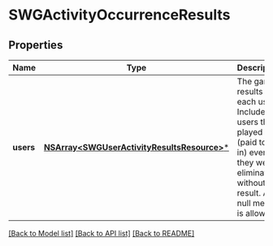 # SWGActivityOccurrenceResults

## Properties
Name | Type | Description | Notes
------------ | ------------- | ------------- | -------------
**users** | [**NSArray&lt;SWGUserActivityResultsResource&gt;***](SWGUserActivityResultsResource.md) | The game results for each user. Include all users that played (paid to get in) even if they were eliminated without a result. A null metric is allowed | 

[[Back to Model list]](../README.md#documentation-for-models) [[Back to API list]](../README.md#documentation-for-api-endpoints) [[Back to README]](../README.md)



